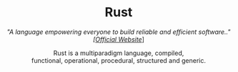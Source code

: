 <p>    
    <h1 align="center">Rust</h1>
</p>
<p align="center"><em>"A language empowering everyone
to build reliable and efficient software.." [<a href="https://www.rust-lang.org/pt-BR">Official Website</a></em>]</p>


<p align="center">
Rust is a multiparadigm language, compiled,<br />
functional, operational, procedural, structured and generic.</p>

